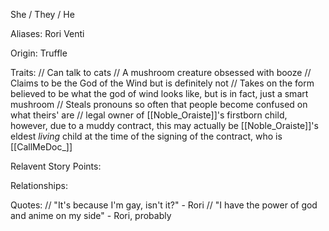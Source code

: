 She / They / He

Aliases:
 Rori
 Venti
 
Origin: Truffle

Traits:
 // Can talk to cats
 // A mushroom creature obsessed with booze
 // Claims to be the God of the Wind but is definitely not
 // Takes on the form believed to be what the god of wind looks like, but is in fact, just a smart mushroom
 // Steals pronouns so often that people become confused on what theirs' are
 //  legal owner of [[Noble_Oraiste]]'s firstborn child, however, due to a muddy contract, this may actually be [[Noble_Oraiste]]'s eldest _living_ child at the time of the signing of the contract, who is [[CallMeDoc_]]

Relavent Story Points:


Relationships:

Quotes:
// "It's because I'm gay, isn't it?" - Rori
// "I have the power of god and anime on my side" - Rori, probably